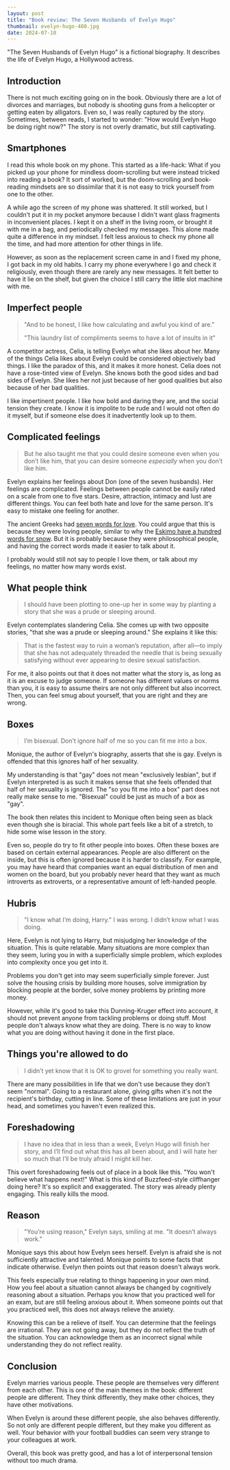 ```yaml
---
layout: post
title: "Book review: The Seven Husbands of Evelyn Hugo"
thumbnail: evelyn-hugo-480.jpg
date: 2024-07-10
---
```


"The Seven Husbands of Evelyn Hugo" is a fictional biography. It describes the life of Evelyn Hugo, a Hollywood actress.

## Introduction

There is not much exciting going on in the book. Obviously there are a lot of divorces and marriages, but nobody is shooting guns from a helicopter or getting eaten by alligators. Even so, I was really captured by the story. Sometimes, between reads, I started to wonder: "How would Evelyn Hugo be doing right now?" The story is not overly dramatic, but still captivating.

## Smartphones

I read this whole book on my phone. This started as a life-hack: What if you picked up your phone for mindless doom-scrolling but were instead tricked into reading a book? It sort of worked, but the doom-scrolling and book-reading mindsets are so dissimilar that it is not easy to trick yourself from one to the other.

A while ago the screen of my phone was shattered. It still worked, but I couldn't put it in my pocket anymore because I didn't want glass fragments in inconvenient places. I kept it on a shelf in the living room, or brought it with me in a bag, and periodically checked my messages. This alone made quite a difference in my mindset. I felt less anxious to check my phone all the time, and had more attention for other things in life.

However, as soon as the replacement screen came in and I fixed my phone, I got back in my old habits. I carry my phone everywhere I go and check it religiously, even though there are rarely any new messages. It felt better to have it lie on the shelf, but given the choice I still carry the little slot machine with me.

## Imperfect people

> "And to be honest, I like how calculating and awful you kind of are."
>
> "This laundry list of compliments seems to have a lot of insults in it"

A competitor actress, Celia, is telling Evelyn what she likes about her. Many of the things Celia likes about Evelyn could be considered objectively bad things. I like the paradox of this, and it makes it more honest. Celia does not have a rose-tinted view of Evelyn. She knows both the good sides and bad sides of Evelyn. She likes her not just because of her good qualities but also because of her bad qualities.

I like impertinent people. I like how bold and daring they are, and the social tension they create. I know it is impolite to be rude and I would not often do it myself, but if someone else does it inadvertently look up to them.

## Complicated feelings

> But he also taught me that you could desire someone even when you don’t like him, that you can desire someone *especially* when you don’t like him.

Evelyn explains her feelings about Don (one of the seven husbands). Her feelings are complicated. Feelings between people cannot be easily rated on a scale from one to five stars. Desire, attraction, intimacy and lust are different things. You can feel both hate and love for the same person. It's easy to mistake one feeling for another.

The ancient Greeks had [seven words for love](https://en.wikipedia.org/wiki/Greek_words_for_love). You could argue that this is because they were loving people, similar to why the [Eskimo have a hundred words for snow](https://en.wikipedia.org/wiki/Eskimo_words_for_snow). But it is probably because they were philosophical people, and having the correct words made it easier to talk about it.

I probably would still not say to people I love them, or talk about my feelings, no matter how many words exist.

## What people think

> I should have been plotting to one-up her in some way by planting a story that she was a prude or sleeping around.

Evelyn contemplates slandering Celia. She comes up with two opposite stories, "that she was a prude or sleeping around." She explains it like this:

> That is the fastest way to ruin a woman’s reputation, after all—to imply that she has not adequately threaded the needle that is being sexually satisfying without ever appearing to desire sexual satisfaction.

For me, it also points out that it does not matter what the story is, as long as it is an excuse to judge someone. If someone has different values or norms than you, it is easy to assume theirs are not only different but also incorrect. Then, you can feel smug about yourself, that you are right and they are wrong.

## Boxes

> I’m bisexual. Don’t ignore half of me so you can fit me into a box.

Monique, the author of Evelyn's biography, asserts that she is gay. Evelyn is offended that this ignores half of her sexuality.

My understanding is that "gay" does not mean "exclusively lesbian", but if Evelyn interpreted is as such it makes sense that she feels offended that half of her sexuality is ignored. The "so you fit me into a box" part does not really make sense to me. "Bisexual" could be just as much of a box as "gay".

The book then relates this incident to Monique often being seen as black even though she is biracial. This whole part feels like a bit of a stretch, to hide some wise lesson in the story.

Even so, people do try to fit other people into boxes. Often these boxes are based on certain external appearances. People are also different on the inside, but this is often ignored because it is harder to classify. For example, you may have heard that companies want an equal distribution of men and women on the board, but you probably never heard that they want as much introverts as extroverts, or a representative amount of left-handed people.

## Hubris

> "I know what I’m doing, Harry." I was wrong. I didn’t know what I was doing.

Here, Evelyn is not lying to Harry, but misjudging her knowledge of the situation. This is quite relatable. Many situations are more complex than they seem, luring you in with a superficially simple problem, which explodes into complexity once you get into it.

Problems you don't get into may seem superficially simple forever. Just solve the housing crisis by building more houses, solve immigration by blocking people at the border, solve money problems by printing more money.

However, while it's good to take this Dunning-Kruger effect into account, it should not prevent anyone from tackling problems or doing stuff. Most people don't always know what they are doing. There is no way to know what you are doing without having it done in the first place.

## Things you're allowed to do

> I didn’t yet know that it is OK to grovel for something you really want.

There are many possibilities in life that we don't use because they don't seem "normal". Going to a restaurant alone, giving gifts when it's not the recipient's birthday, cutting in line. Some of these limitations are just in your head, and sometimes you haven't even realized this.

## Foreshadowing

> I have no idea that in less than a week, Evelyn Hugo will finish her story, and I’ll find out what this has all been about, and I will hate her so much that I’ll be truly afraid I might kill her.

This overt foreshadowing feels out of place in a book like this. "You won't believe what happens next!" What is this kind of Buzzfeed-style cliffhanger doing here? It's so explicit and exaggerated. The story was already plenty engaging. This really kills the mood.

## Reason

> "You’re using reason," Evelyn says, smiling at me. "It doesn’t always work."

Monique says this about how Evelyn sees herself. Evelyn is afraid she is not sufficiently attractive and talented. Monique points to some facts that indicate otherwise. Evelyn then points out that reason doesn't always work.

This feels especially true relating to things happening in your own mind. How you feel about a situation cannot always be changed by cognitively reasoning about a situation. Perhaps you know that you practiced well for an exam, but are still feeling anxious about it. When someone points out that you practiced well, this does not always relieve the anxiety.

Knowing this can be a relieve of itself. You can determine that the feelings are irrational. They are not going away, but they do not reflect the truth of the situation. You can acknowledge them as an incorrect signal while understanding they do not reflect reality.

## Conclusion

Evelyn marries various people. These people are themselves very different from each other. This is one of the main themes in the book: different people are different. They think differently, they make other choices, they have other motivations.

When Evelyn is around these different people, she also behaves differently. So not only are different people different, but they make you different as well. Your behavior with your football buddies can seem very strange to your colleagues at work.

Overall, this book was pretty good, and has a lot of interpersonal tension without too much drama.